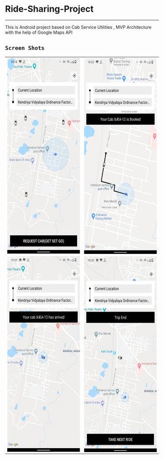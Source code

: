# Ride-Sharing-Project
---
This is Android project based on Cab Service Utilities , MVP Architecture with the help of Google Maps API

## `Screen Shots`

<table style= padding:10px">
  <tr>
    <td>  <img src="./Scshot/requesting_cab.png"  alt="1" width = 360px height = 640px ></td>
      
 <td><img src="./Scshot/cab_booked.png" align="right" alt="2" width = 360px height = 640px></td>
   
  </tr> 
  <tr>
      <td><img src="./Scshot/cab_arrived.png" alt="3" width = 360px height = 640px></td>
    
   <td><img src="./Scshot/trip_end.png" align="right" alt="4" width = 360px height = 640px></td>
  </tr>
</table>

